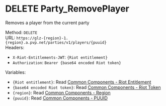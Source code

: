 <!-- This file is automatically generated! Do not edit it directly! See https://github.com/techchrism/valorant-api-docs/blob/trunk/contributing.md for more information. -->

# DELETE Party_RemovePlayer

Removes a player from the current party  


Method: `DELETE`  
URL: `https://glz-{region}-1.{region}.a.pvp.net/parties/v1/players/{puuid}`  
Headers:
 - `X-Riot-Entitlements-JWT`: `{Riot entitlement}`
 - `Authorization`: `Bearer {base64 encoded Riot token}`

Variables:
 - `{Riot entitlement}`: Read [Common Components - Riot Entitlement](../common-components.md#riot-entitlement)
 - `{base64 encoded Riot token}`: Read [Common Components - Riot Token](../common-components.md#riot-token)
 - `{region}`: Read [Common Components - Region](../common-components.md#region)
 - `{puuid}`: Read [Common Components - PUUID](../common-components.md#puuid)

